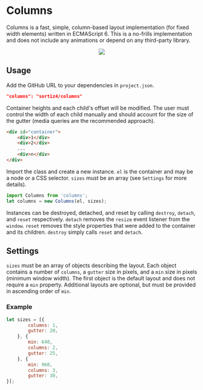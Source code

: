 # Columns
Columns is a fast, simple, column-based layout implementation (for fixed width elements) written in ECMAScript 6. This is a no-frills implementation and does not include any animations or depend on any third-party library.

<p align="center">
    <img src="http://stevenortiz.me/static/github/columns.png">
</p>

## Usage

Add the GitHub URL to your dependencies in `project.json`.

```json
"columns": "sortiz4/columns"
```

Container heights and each child's offset will be modified. The user must control the width of each child manually and should account for the size of the gutter (media queries are the recommended approach).

```html
<div id="container">
    <div>1</div>
    <div>2</div>
    ...
    <div>n</div>
</div>
```

Import the class and create a new instance. `el` is the container and may be a node or a CSS selector. `sizes` must be an array (see `Settings` for more details).

```js
import Columns from 'columns';
let columns = new Columns(el, sizes);
```

Instances can be destroyed, detached, and reset by calling `destroy`, `detach`, and `reset` respectively. `detach` removes the `resize` event listener from the `window`. `reset` removes the style properties that were added to the container and its children. `destroy` simply calls `reset` and `detach`.

## Settings

`sizes` must be an array of objects describing the layout. Each object contains a number of `columns`, a `gutter` size in pixels, and a `min` size in pixels (minimum window width). The first object is the default layout and does not require a `min` property. Additional layouts are optional, but must be provided in ascending order of `min`.

### Example

```js
let sizes = [{
        columns: 1,
        gutter: 20,
    }, {
        min: 640,
        columns: 2,
        gutter: 25,
    }, {
        min: 960,
        columns: 3,
        gutter: 30,
}];
```
